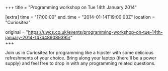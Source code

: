 +++
title = "Programming workshop on Tue 14th January 2014"

[extra]
time = "17:00:00"
end_time = "2014-01-14T19:00:00Z"
location = "Curiositea"

original = "https://uwcs.co.uk/events/programming-workshop-on-tue-14th-january-2014-1474489089395/"    
+++

Join us in Curiositea for programming like a hipster with some delicious refreshments of your choice. Bring along your laptop (there'll be a power supply) and feel free to drop in with any programming related questions.

